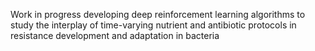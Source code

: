 Work in progress developing deep reinforcement learning algorithms to study the interplay of time-varying nutrient and antibiotic
protocols in resistance development and adaptation in bacteria
